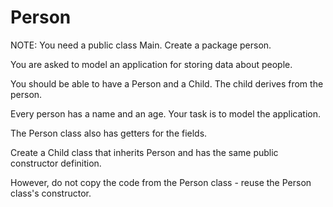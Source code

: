 # Person

NOTE: You need a public class Main. Create a package person.

You are asked to model an application for storing data about people.

You should be able to have a Person and a Child. The child derives from the person.

Every person has a name and an age. Your task is to model the application.

The Person class also has getters for the fields.

Create a Child class that inherits Person and has the same public constructor definition.

However, do not copy the code from the Person class - reuse the Person class's constructor.
